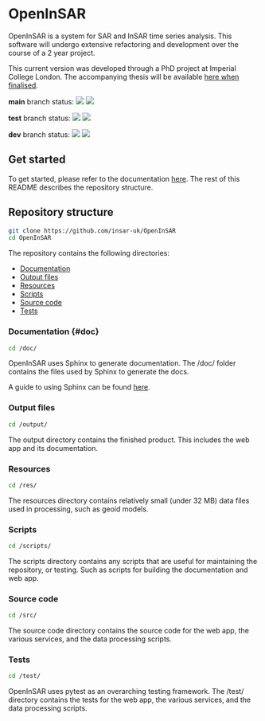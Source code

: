 # OpenInSAR

OpenInSAR is a system for SAR and InSAR time series analysis.
This software will undergo extensive refactoring and development over the course of a 2 year project.

This current version was developed through a PhD project at Imperial College London. The accompanying thesis will be available [here when finalised](https://spiral.imperial.ac.uk/simple-search?location=%2F&query=Transient+Scattering&rpp=1&sort_by=score&order=desc&filter_field_1=author&filter_type_1=equals&filter_value_1=Agar).

**main** branch status:
[![](https://github.com/OpenInSAR-ICL/OpenInSAR/actions/workflows/ubuntu-test-on-pull.yml/badge.svg)](https://github.com/OpenInSAR-ICL/OpenInSAR/actions/workflows/)
[![](https://github.com/OpenInSAR-ICL/OpenInSAR/actions/workflows/windows-test-on-pull.yml/badge.svg)](https://github.com/OpenInSAR-ICL/OpenInSAR/actions/workflows/)

**test** branch status:
[![](https://github.com/OpenInSAR-ICL/OpenInSAR/actions/workflows/ubuntu-test-on-pull.yml/badge.svg?branch=test)](https://github.com/OpenInSAR-ICL/OpenInSAR/actions/workflows/)
[![](https://github.com/OpenInSAR-ICL/OpenInSAR/actions/workflows/windows-test-on-pull.yml/badge.svg?branch=test)](https://github.com/OpenInSAR-ICL/OpenInSAR/actions/workflows/)

**dev** branch status:
[![](https://github.com/OpenInSAR-ICL/OpenInSAR/actions/workflows/ubuntu-test-on-pull.yml/badge.svg?branch=dev)](https://github.com/OpenInSAR-ICL/OpenInSAR/actions/workflows/)
[![](https://github.com/OpenInSAR-ICL/OpenInSAR/actions/workflows/windows-test-on-pull.yml/badge.svg?branch=dev)](https://github.com/OpenInSAR-ICL/OpenInSAR/actions/workflows/)


## Get started

To get started, please refer to the documentation [here](/output/doc/index.html). The rest of this README describes the repository structure.

## Repository structure
``` Bash
git clone https://github.com/insar-uk/OpenInSAR
cd OpenInSAR
```

The repository contains the following directories:
- [Documentation](#doc)
- [Output files](#output)
- [Resources](#res)
- [Scripts](#scripts)
- [Source code](#src)
- [Tests](#test)

### Documentation {#doc}
``` Bash
cd /doc/
```

OpenInSAR uses Sphinx to generate documentation. The /doc/ folder contains the files used by Sphinx to generate the docs.

A guide to using Sphinx can be found [here](https://www.sphinx-doc.org/en/master/usage/quickstart.html).

### Output files
``` Bash
cd /output/
```

The output directory contains the finished product. This includes the web app and its documentation.

### Resources
``` Bash
cd /res/
```
The resources directory contains relatively small (under 32 MB) data files used in processing, such as geoid models.

### Scripts
``` Bash
cd /scripts/
```

The scripts directory contains any scripts that are useful for maintaining the repository, or testing. Such as scripts for building the documentation and web app.

### Source code
``` Bash
cd /src/
```

The source code directory contains the source code for the web app, the various services, and the data processing scripts.

### Tests
``` Bash
cd /test/
```

OpenInSAR uses pytest as an overarching testing framework. The /test/ directory contains the tests for the web app, the various services, and the data processing scripts.
